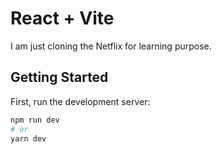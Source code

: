 # React + Vite

I am just cloning the Netflix for learning purpose.


## Getting Started

First, run the development server:

```bash
npm run dev
# or
yarn dev
